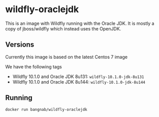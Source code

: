 # wildfly-oraclejdk
This is an image with Wildfly running with the Oracle JDK. It is mostly a copy of jboss/wildfly which instead uses the OpenJDK.

## Versions
Currently this image is based on the latest Centos 7 image

We have the following tags
- Wildfly 10.1.0 and Oracle JDK 8u131: `wildfly-10.1.0-jdk-8u131`
- Wildfly 10.1.0 and Oracle JDK 8u144: `wildfly-10.1.0-jdk-8u144`

## Running
`docker run bangnab/wildfly-oraclejdk`
